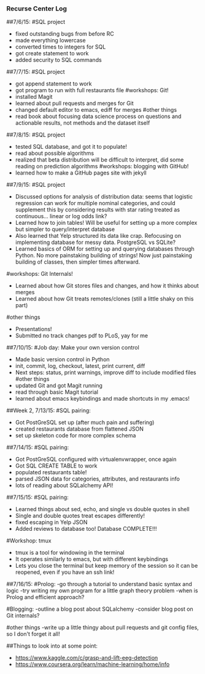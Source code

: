 ### Recurse Center Log

##7/6/15:
#SQL project
* fixed outstanding bugs from before RC
* made everything lowercase
* converted times to integers for SQL
* got create statement to work
* added security to SQL commands

##7/7/15:
#SQL project
* got append statement to work
* got program to run with full restaurants file
#workshops: Git!
* installed Magit
* learned about pull requests and merges for Git
* changed default editor to emacs, ediff for merges
#other things
* read book about focusing data science process on questions and
  actionable results, not methods and the dataset itself

##7/8/15:
#SQL project
* tested SQL database, and got it to populate!
* read about possible algorithms
* realized that beta distribution will be difficult to interpret, did
some reading on prediction algorithms
#workshops: blogging with GitHub!
* learned how to make a GitHub pages site with jekyll

##7/9/15:
#SQL project
* Discussed options for analysis of distribution data: seems that
  logistic regression can work for multiple nominal categories, and
  could supplement this by considering results with star rating
  treated as continuous... linear or log odds link?
* Learned how to join tables! Will be useful for setting up a more
complex but simpler to query/interpret database
* Also learned that Yelp structured its data like crap. Refocusing on
implementing database for messy data. PostgreSQL vs SQLite?
* Learned basics of ORM for setting up and querying databases through
  Python. No more painstaking building of strings! Now just
  painstaking building of classes, then simpler times afterward.

#workshops: Git Internals!
* Learned about how Git stores files and changes, and how it thinks
about merges
* Learned about how Git treats remotes/clones (still a little shaky on
  this part)

#other things
* Presentations!
* Submitted no track changes pdf to PLoS, yay for me

##7/10/15:
#Job day: Make your own version control
* Made basic version control in Python
* init, commit, log, checkout, latest, print current, diff
* Next steps: status, print warnings, improve diff to include modified
files
#other things
* updated Git and got Magit running
* read through basic Magit tutorial
* learned about emacs keybindings and made shortcuts in my .emacs!

##Week 2, 7/13/15:
#SQL pairing:
* Got PostGreSQL set up (after much pain and suffering)
* created restaurants database from flattened JSON
* set up skeleton code for more complex schema

##7/14/15:
#SQL pairing:
* Got PostGreSQL configured with virtualenvwrapper, once again
* Got SQL CREATE TABLE to work
* populated restaurants table!
* parsed JSON data for categories, attributes, and restaurants info
* lots of reading about SQLalchemy API!

##7/15/15:
#SQL pairing:
* Learned things about sed, echo, and single vs double quotes in shell
* Single and double quotes treat escapes differently!
* fixed escaping in Yelp JSON
* Added reviews to database too! Database COMPLETE!!!

#Workshop: tmux
* tmux is a tool for windowing in the terminal
* It operates similarly to emacs, but with different keybindings
* Lets you close the terminal but keep memory of the session so it can
  be reopened, even if you have an ssh link!

##7/16/15:
#Prolog:
-go through a tutorial to understand basic syntax and logic
-try writing my own program for a little graph theory problem
-when is Prolog and efficient approach?

#Blogging:
-outline a blog post about SQLalchemy
-consider blog post on Git internals?

#other things
-write up a little thingy about pull requests and git config files, so
I don't forget it all!

##Things to look into at some point:
* https://www.kaggle.com/c/grasp-and-lift-eeg-detection
* https://www.coursera.org/learn/machine-learning/home/info
